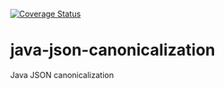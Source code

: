 [![Coverage Status](https://coveralls.io/repos/github/erdtman/java-json-canonicalization/badge.svg)](https://coveralls.io/github/erdtman/java-json-canonicalization)
# java-json-canonicalization
Java JSON canonicalization 
